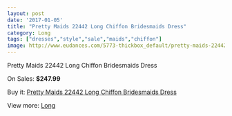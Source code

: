 ```yaml
---
layout: post
date: '2017-01-05'
title: "Pretty Maids 22442 Long Chiffon Bridesmaids Dress"
category: Long
tags: ["dresses","style","sale","maids","chiffon"]
image: http://www.eudances.com/5773-thickbox_default/pretty-maids-22442-long-chiffon-bridesmaids-dress.jpg
---
```

Pretty Maids 22442 Long Chiffon Bridesmaids Dress

On Sales: **$247.99**
<a href="https://www.eudances.com/en/long/2016-pretty-maids-22442-long-chiffon-bridesmaids-dress.html"><amp-img layout="responsive" width="600" height="600" src="//www.eudances.com/5773-thickbox_default/pretty-maids-22442-long-chiffon-bridesmaids-dress.jpg" alt="Pretty Maids 22442 Long Chiffon Bridesmaids Dress 0" /></a>
<a href="https://www.eudances.com/en/long/2016-pretty-maids-22442-long-chiffon-bridesmaids-dress.html"><amp-img layout="responsive" width="600" height="600" src="//www.eudances.com/5774-thickbox_default/pretty-maids-22442-long-chiffon-bridesmaids-dress.jpg" alt="Pretty Maids 22442 Long Chiffon Bridesmaids Dress 1" /></a>

Buy it: [Pretty Maids 22442 Long Chiffon Bridesmaids Dress](https://www.eudances.com/en/long/2016-pretty-maids-22442-long-chiffon-bridesmaids-dress.html "Pretty Maids 22442 Long Chiffon Bridesmaids Dress")

View more: [Long](https://www.eudances.com/en/21-long "Long")